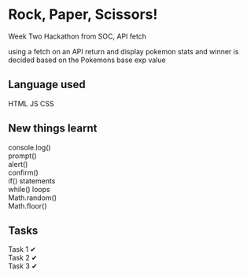 # Rock, Paper, Scissors!

Week Two Hackathon from SOC, API fetch

using a fetch on an API return and display pokemon stats and winner is decided based on the Pokemons base exp value

## Language used
HTML
JS
CSS

## New things learnt
console.log()  
prompt()  
alert()  
confirm()  
if() statements  
while() loops  
Math.random()  
Math.floor()  

## Tasks
Task 1 ✔  
Task 2 ✔  
Task 3 ✔  
